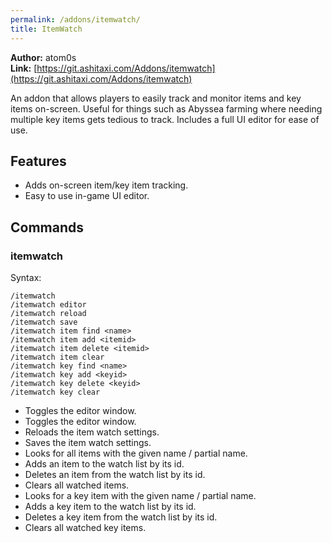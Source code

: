 ```yaml
---
permalink: /addons/itemwatch/
title: ItemWatch
---
```


**Author:** atom0s<br/>
**Link:** [https://git.ashitaxi.com/Addons/itemwatch](https://git.ashitaxi.com/Addons/itemwatch)

An addon that allows players to easily track and monitor items and key items on-screen. Useful for things such as Abyssea farming where needing multiple key items gets tedious to track. Includes a full UI editor for ease of use.

## Features

  * Adds on-screen item/key item tracking.
  * Easy to use in-game UI editor.

## Commands

### itemwatch
Syntax:
```
/itemwatch
/itemwatch editor
/itemwatch reload
/itemwatch save
/itemwatch item find <name>
/itemwatch item add <itemid>
/itemwatch item delete <itemid>
/itemwatch item clear
/itemwatch key find <name>
/itemwatch key add <keyid>
/itemwatch key delete <keyid>
/itemwatch key clear
```
  * Toggles the editor window.
  * Toggles the editor window.
  * Reloads the item watch settings.
  * Saves the item watch settings.
  * Looks for all items with the given name / partial name.
  * Adds an item to the watch list by its id.
  * Deletes an item from the watch list by its id.
  * Clears all watched items.
  * Looks for a key item with the given name / partial name.
  * Adds a key item to the watch list by its id.
  * Deletes a key item from the watch list by its id.
  * Clears all watched key items.
